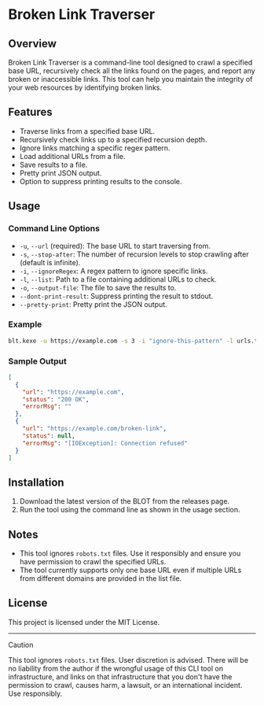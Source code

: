 # Broken Link Traverser

## Overview

Broken Link Traverser is a command-line tool designed to crawl a specified base URL, recursively check all the links
found on the pages, and report any broken or inaccessible links. This tool can help you maintain the integrity of your
web resources by identifying broken links.

## Features

- Traverse links from a specified base URL.
- Recursively check links up to a specified recursion depth.
- Ignore links matching a specific regex pattern.
- Load additional URLs from a file.
- Save results to a file.
- Pretty print JSON output.
- Option to suppress printing results to the console.

## Usage

### Command Line Options

- `-u`, `--url` (required): The base URL to start traversing from.
- `-s`, `--stop-after`: The number of recursion levels to stop crawling after (default is infinite).
- `-i`, `--ignoreRegex`: A regex pattern to ignore specific links.
- `-l`, `--list`: Path to a file containing additional URLs to check.
- `-o`, `--output-file`: The file to save the results to.
- `--dont-print-result`: Suppress printing the result to stdout.
- `--pretty-print`: Pretty print the JSON output.

### Example

```sh
blt.kexe -u https://example.com -s 3 -i "ignore-this-pattern" -l urls.txt -o results.json --pretty-print
```

### Sample Output

```json
[
  {
    "url": "https://example.com",
    "status": "200 OK",
    "errorMsg": ""
  },
  {
    "url": "https://example.com/broken-link",
    "status": null,
    "errorMsg": "[IOException]: Connection refused"
  }
]
```

## Installation

1. Download the latest version of the BLOT from the releases page.
2. Run the tool using the command line as shown in the usage section.

## Notes

- This tool ignores `robots.txt` files. Use it responsibly and ensure you have permission to crawl the specified URLs.
- The tool currently supports only one base URL even if multiple URLs from different domains are provided in the list
  file.

## License

This project is licensed under the MIT License.

---

> [!CAUTION]
> This tool ignores `robots.txt` files. User discretion is advised. There will be no liability from the author if the
> wrongful usage of this CLI tool on infrastructure, and links on that infrastructure that you don't have the permission
> to crawl, causes harm, a lawsuit, or an international incident. Use responsibly.